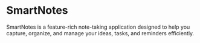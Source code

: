 # SmartNotes
SmartNotes is a feature-rich note-taking application designed to help you capture, organize, and manage your ideas, tasks, and reminders efficiently.
